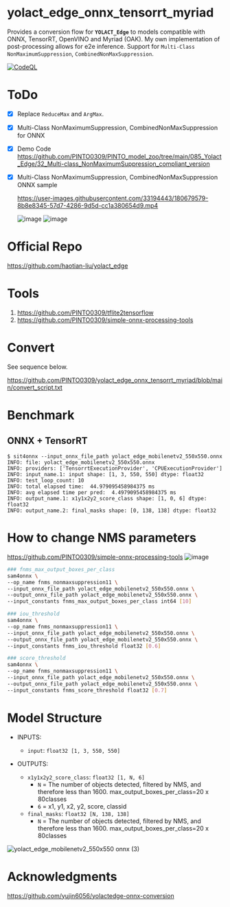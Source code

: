# yolact_edge_onnx_tensorrt_myriad
Provides a conversion flow for **`YOLACT_Edge`** to models compatible with ONNX, TensorRT, OpenVINO and Myriad (OAK). My own implementation of post-processing allows for e2e inference. Support for `Multi-Class NonMaximumSuppression`, `CombinedNonMaxSuppression`.

[![CodeQL](https://github.com/PINTO0309/yolact_edge_onnx_tensorrt_myriad/workflows/CodeQL/badge.svg)](https://github.com/PINTO0309/yolact_edge_onnx_tensorrt_myriad/actions?query=workflow%3ACodeQL)

# ToDo
- [x] Replace `ReduceMax` and `ArgMax`.
- [x] Multi-Class NonMaximumSuppression, CombinedNonMaxSuppression for ONNX
- [x] Demo Code https://github.com/PINTO0309/PINTO_model_zoo/tree/main/085_Yolact_Edge/32_Multi-class_NonMaximumSuppression_compliant_version
- [x] Multi-Class NonMaximumSuppression, CombinedNonMaxSuppression ONNX sample

  https://user-images.githubusercontent.com/33194443/180679579-8b8e8345-57d7-4286-9d5d-cc1a380654d9.mp4

  ![image](https://user-images.githubusercontent.com/33194443/173196638-b5357e79-94d6-4b61-869c-ef0005b8819c.png)
  ![image](https://user-images.githubusercontent.com/33194443/173258939-752ba574-7cc6-4899-b38a-dc1b5df0fbca.png)

# Official Repo
https://github.com/haotian-liu/yolact_edge

# Tools
1. https://github.com/PINTO0309/tflite2tensorflow
2. https://github.com/PINTO0309/simple-onnx-processing-tools

# Convert
See sequence below.

https://github.com/PINTO0309/yolact_edge_onnx_tensorrt_myriad/blob/main/convert_script.txt

# Benchmark
## ONNX + TensorRT
```bssh
$ sit4onnx --input_onnx_file_path yolact_edge_mobilenetv2_550x550.onnx
INFO: file: yolact_edge_mobilenetv2_550x550.onnx
INFO: providers: ['TensorrtExecutionProvider', 'CPUExecutionProvider']
INFO: input_name.1: input shape: [1, 3, 550, 550] dtype: float32
INFO: test_loop_count: 10
INFO: total elapsed time:  44.979095458984375 ms
INFO: avg elapsed time per pred:  4.4979095458984375 ms
INFO: output_name.1: x1y1x2y2_score_class shape: [1, 0, 6] dtype: float32
INFO: output_name.2: final_masks shape: [0, 138, 138] dtype: float32
```

# How to change NMS parameters
https://github.com/PINTO0309/simple-onnx-processing-tools
![image](https://user-images.githubusercontent.com/33194443/176657032-f5de1ac9-2726-46e2-ac79-ba8a2d798416.png)

```bash
### fnms_max_output_boxes_per_class
sam4onnx \
--op_name fnms_nonmaxsuppression11 \
--input_onnx_file_path yolact_edge_mobilenetv2_550x550.onnx \
--output_onnx_file_path yolact_edge_mobilenetv2_550x550.onnx \
--input_constants fnms_max_output_boxes_per_class int64 [10]

### iou_threshold
sam4onnx \
--op_name fnms_nonmaxsuppression11 \
--input_onnx_file_path yolact_edge_mobilenetv2_550x550.onnx \
--output_onnx_file_path yolact_edge_mobilenetv2_550x550.onnx \
--input_constants fnms_iou_threshold float32 [0.6]

### score_threshold
sam4onnx \
--op_name fnms_nonmaxsuppression11 \
--input_onnx_file_path yolact_edge_mobilenetv2_550x550.onnx \
--output_onnx_file_path yolact_edge_mobilenetv2_550x550.onnx \
--input_constants fnms_score_threshold float32 [0.7]
```

# Model Structure

- INPUTS:

  - `input`: `float32 [1, 3, 550, 550]`

- OUTPUTS:

  - `x1y1x2y2_score_class`: `float32 [1, N, 6]`
    - `N` = The number of objects detected, filtered by NMS, and therefore less than 1600. max_output_boxes_per_class=20 x 80classes
    - `6` = x1, y1, x2, y2, score, classid
  - `final_masks`: `float32 [N, 138, 138]`
    - `N` = The number of objects detected, filtered by NMS, and therefore less than 1600. max_output_boxes_per_class=20 x 80classes

![yolact_edge_mobilenetv2_550x550 onnx (3)](https://user-images.githubusercontent.com/33194443/173196778-0939f477-38bf-44b6-93de-065bc3e8f808.png)

# Acknowledgments
https://github.com/yujin6056/yolactedge-onnx-conversion

